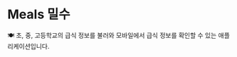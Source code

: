 # Meals 밀수
🍽 초, 중, 고등학교의 급식 정보를 불러와 모바일에서 급식 정보를 확인할 수 있는 애플리케이션입니다.

































